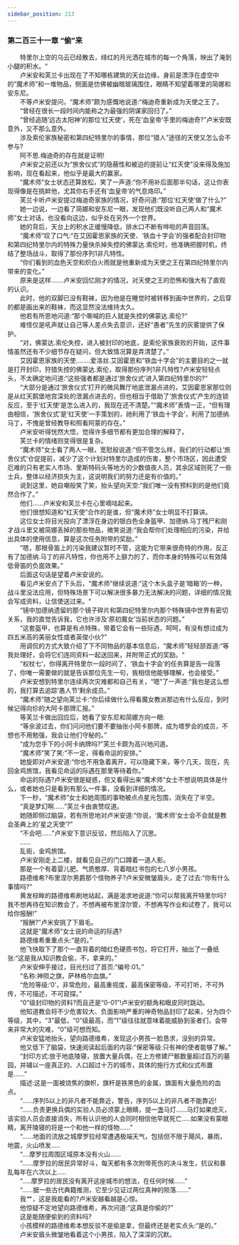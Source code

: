 ```yaml
---
sidebar_position: 213
---
```

### 第二百三十一章 “偷”来  


　　特里尔上空的乌云已经散去，绯红的月光洒在城市的每一个角落，映出了淹到小腿的积水。“  
　　卢米安和芙兰卡出现在了不知哪栋建筑的天台边缘，身前是漂浮在虚空中的“魔术师”和一堆物品，侧面是仿佛被幽暗玻璃围住，眼睛不知望着哪里的简娜和安东尼。  
　　不等卢米安提问，“魔术师”颇为感慨地说道:“梅迪奇重新成为天使之王了。  
　　“曾经在很长一段时间内能称之为最强的阴谋家回归了。”  
　　“曾经追随‘远古太阳神’的那位‘红天使’，死在‘血皇帝’手里的梅迪奇?”卢米安既意外，又不那么意外。  
　　涉及索伦家族秘密和第四纪特里尔的事情，那位“猎人”途径的天使又怎么会不参与?  
　　阿不思.梅迪奇的存在就是证明!  
　　卢米安之前还以为“旅舍仪式”的隐蔽性和被迫的提前让“红天使”没来得及施加影响，现在看起来，他似乎是最大的赢家。  
　　“魔术师”女士状态还算放松，笑了一声道:“你不用补后面那半句话，这让你表现得像是在挑衅他，尤其你右手还有‘血皇帝’的气息烙印。”  
　　芙兰卡听卢米安提过梅迪奇家族的情况，好奇问道:“那位‘红天使’做了什么?”  
　　她一边说，一边看了简娜和安东尼一眼，发现他们既没听自己两人和“魔术师”女士对话，也没看向这边，似乎处在另外一个世界。  
　　她的背后，天台上的积水正缓慢降低，排水口不断有哗啦的声音回荡。  
　　“魔术师”叹了口气:“在艾因霍恩家族的天使、‘铁血十字会’的强者配合封印物和第四纪特里尔内的特殊力量快杀掉失控的佛蒙达.索伦时，他准确把握时机，终结了整场战斗，取得了那份序列1非凡特性。  
　　“你们看到的血色天空和炽白火雨就是他重新成为天使之王在第四纪特里尔内带来的变化。”  
　　原来是这样…….卢米安回忆刚才的情况，对天使之王的恐怖和强大有了直观的认识。  
　　此时，他的双脚已没有鞋袜，因为他是在睡觉时被转移到画中世界的，之后穿的都是画出来的鞋袜，而这显然没法维持太久。  
　　他若有所思地问道:“那个嘶喊的巨人就是失控的佛蒙达.索伦?“  
　　难怪仅是吼声就让自己等人差点失去意识，还好“愚者”先生的灰雾提供了保护。  
　　“对，佛蒙达.索伦失控，进入被封印的地底，是索伦家族衰败的开始，这件事情虽然还有不少细节存在疑问，但大致情况算是弄清楚了。”  
　　艾因霍恩家族的天使.….…爱洛丝.艾因霍恩和“铁血十字会”的主要目的之一就是打开封印，狩猎失控的佛蒙达.索伦，取得那份序列1非凡特性?卢米安轻轻点头，不太确定地问道:“这些强者都是通过‘旅舍仪式’进入第四纪特里尔的?”  
　　“大部分是通过‘旅舍仪式’打开的微风舞厅地底泄漏点进的，艾因霍恩家那位则是从红天鹅堡地宫深处的泄漏点进去的，但也相当于借助了‘旅舍仪式’产生的连锁反应，至于‘红天使’是怎么进入的，我现在还不清楚。”“魔术师”表情一正，“但有理由相信，‘旅舍仪式’是‘红天使’一手策划的，祂利用了‘铁血十字会’，利用了加德纳.马丁，不愧是曾经教导和照看阿蒙的存在。”  
　　卢米安听得恍然大悟，觉得许多细节都有更加合理的解释了。  
　　芙兰卡的情绪则变得很是复杂。  
　　“魔术师”女士看了两人一眼，宽慰般说道:“但不管怎么样，我们的行动都让‘旅舍仪式’仓促提前，减少了这个计划对特里尔造成的伤害，整个市场区，因此遭受厄难的只有老实人市场、里斯特码头等地方的少数值夜人员，其余区域则死了一些士兵，整体以经济损失为主，这说明我们的努力还是有价值的。”  
　　说到这里，她自嘲般笑了笑，抬头望向天空:“我们唯一没有预料到的是他们竟然合作了。”  
　　他们......卢米安和芙兰卡在心里嘀咕起来。  
　　他们很想知道和“红天使”合作的是谁，但“魔术师”女士明显不打算讲。  
　　这位女士将目光投向了漂浮在身边的银白色全身盔甲、加德纳.马丁残尸和刚才战斗里又被简娜丢掉的那些物品，微笑说道:“我会帮你们处理相应的污染，并给出具体的使用信息，算是这次任务附带的奖励。”  
　　“嗯，那根骨笛上的污染我建议暂时不管，这能为它带来很奇特的作用，反正有了加德纳.马丁的非凡特性，你也用不上腓力的了，而你本身的特殊可以有效降低骨笛的负面效果。”  
　　后面这句话是望着卢米安说的。  
　　看见卢米安点了下头后，“魔术师”继续说道:“这个木头盒子是‘暗箱’的一种，战斗里没法应用，但特殊场景下可以解决很多暴力无法解决的问题，详细的情况我会写成资料，让信使送过来。“  
　　“镜中加德纳遗留的那个镜子碎片和第四纪特里尔内那个特殊镜中世界有密切关系，我的直觉告诉我，它也许涉及‘原初魔女’当前状态的问题。”  
　　“这套盔甲，也算是有点特殊，带着它会有一些际遇，呵呵，有没有想过成为四五米高的美丽女性或者英俊小伙?”  
　　用调侃的方式大致介绍了下不同物品的基本信息后，“魔术师”轻轻颔首道:“等我处理好，会将它们连同资料一起送回来，并附带正式的奖励。“  
　　“权杖七’，你得离开特里尔一段时间了，‘铁血十字会’的任务算是告一段落了，你唯一需要做的就是告诉那位先生一句，我相信他能够理解，也会接受。”  
　　卢米安想到特里尔连续两次灾难都和自己有关，“嗯”了一声道:“我也是这么想的，我打算去追踪‘愚人节’剩余成员。”  
　　“魔术师”随之望向芙兰卡:“你后续做什么得看魔女教派那边有什么反应，到时候记得向伱的大阿卡那牌汇报。”  
　　等芙兰卡做出回应后，她看了安东尼和简娜方向一眼:  
　　“等余波过去，你们问问他们要不要抽张小阿卡那牌，成为塔罗会的成员，不想也不用勉强，我会让他们守秘的。”  
　　“成为您手下的小阿卡纳牌吗?”芙兰卡颇为高兴地问道。  
　　“魔术师”笑了笑:“不一定，得看命运的安排。”  
　　她旋即对卢米安道:“你也不用急着离开，可以隐藏下来，等个几天，现在，先回金鸡旅馆，我看见命运的际遇在那里等待着你。”  
　　命运的际遇?卢米安很是疑惑，但又看得出来“魔术师”女士不想说明具体是什么，或者她也只是看到有那么一件事，没看到详细的情况。  
　　下一秒，“魔术师”女士和她周围的事物被点点星光包围，消失在了半空。  
　　“真是梦幻啊……”芙兰卡由衷赞叹道。  
　　她随即侧过脑袋，若有所思地对卢米安道:“你说，‘魔术师’女士会不会就是教会圣典上的‘星之天使’?”  
　　“不会吧……”卢米安下意识反驳，然后陷入了沉思。  
　　……  
　　乱街，金鸡旅馆。  
　　卢米安刚走上二楼，就看见自己的门口蹲着一道人影。  
　　那是一个有着婴儿肥、气质憨厚、背着暗红书包的七八岁小男孩。  
　　路德维希?布里涅尔男爵那个怪物养子?卢米安微皱眉头，走了过去:“你有什么事情吗?”  
　　黄发棕眸的路德维希刷地站起，满是渴求地说道:“你可以帮我离开特里尔吗?我不想再待在知识教会了，不想再被布里涅尔管，不想再写作业和试卷了，我可以给你报酬!”  
　　“报酬?”卢米安挑了下眉毛。  
　　这就是“魔术师”女士说的命运的际遇?  
　　路德维希重重点头:“是的。”  
　　他飞快取下了那个一直背着的暗红色硬质书包，将它打开，抽出了一叠纸张:“这是我从知识教会偷，不，拿来的。”  
　　卢米安伸手接过，目光扫过了首页:“编号:01。”  
　　“名称:神陨之旗，萨林格尔血旗。”  
　　“危险等级:‘0’，非常危险，最高重视度，最高保密等级，不可打听，不可外传，不可描述，不可窥探。”  
　　“0”级封印物的资料?而且还是“0-01”!卢米安的额角和眼皮同时跳动。  
　　他知道教会将不少危害较大、负面影响严重的神奇物品封印了起来，分为四个等级，其中，“3”最低，“0”级最高，而“1”级往往就意味着能威胁到圣者们，会带来非常大的灾难，“0”级可想而知。  
　　卢米安猛地抬头，望向路德维希，发现这小男孩一脸恳求，没别的异常。  
　　他又低下了脑袋，快速阅读起后面的内容:“保密等级:只有神的使者能够了解。”  
　　“封印方式:放于地底陵寝，放置大量兵偶，在上方修建尸骸数量超过百万的墓园，并辅以一座真正的、人口超过十万的城市，具体的施行方式和仪式布置是......”  
　　描述:这是一面被烧焦的旗帜，旗杆是铁黑色的金属，旗面有大量危险的血点。  
　　“……序列5以上的非凡者不能靠近，警告，序列5以上的非凡者不能靠近!  
　　“……负责更换兵偶的实验人员必须蒙上眼睛，提一盏马灯……马灯如果熄灭，该实验人员会直接消失，所有认识他的人会同时相信他早就死亡…..如果没有蒙眼睛，离开陵寝的将是一个和他一样的怪物......”  
　　“......地面的流放之城摩罗拉经常遭遇极端天气，包括但不限于飓风，暴雨，地震，火山喷发.....  
　　“....摩罗拉周围区域原本没有火山......  
　　“……摩罗拉的居民异常好斗，每天都有多次附带死伤的决斗发生，抗议和暴乱每年在六次以上.....  
　　“.....摩罗拉的居民没有离开这座城市的想法，在任何时候……”  
　　“……据一些古代典籍推测，它至少见证过两位真神的陨落…….”  
　　我艹，这是我能看的?卢米安越看越是心惊。  
　　他惊疑不定地望向路德维希，再次问道:“这真是你偷的?”  
　　这是能随便偷到的资料吗?  
　　小孩模样的路德维希本想反驳不是偷是拿，但最终还是老实点头:“是的。”  
　　卢米安眉头微皱地看着这个小男孩，陷入了深深的沉默。  
